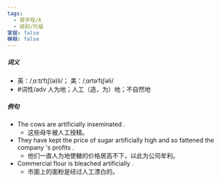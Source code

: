 ```yaml
---
tags:
  - 首字母/A
  - 级别/托福
掌握: false
模糊: false
---
```

##### 词义
- 英：/ˌɑːtɪˈfɪʃ(ə)li/； 美：/ˌɑrtəˈfɪʃəli/
- #词性/adv  人为地；人工（造，为）地；不自然地
##### 例句
- The cows are artificially inseminated .
	- 这些母牛被人工授精。
- They have kept the price of sugar artificially high and so fattened the company 's profits .
	- 他们一直人为地使糖的价格居高不下，以此为公司牟利。
- Commercial flour is bleached artificially .
	- 市面上的面粉是经过人工漂白的。
